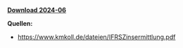 [**Download 2024-06**](https://downgit.github.io/#/home?url=https://github.com/GeorgGoldbach/Zinsarchiv/tree/master/2024-06)

**Quellen:**
* https://www.kmkoll.de/dateien/IFRSZinsermittlung.pdf
